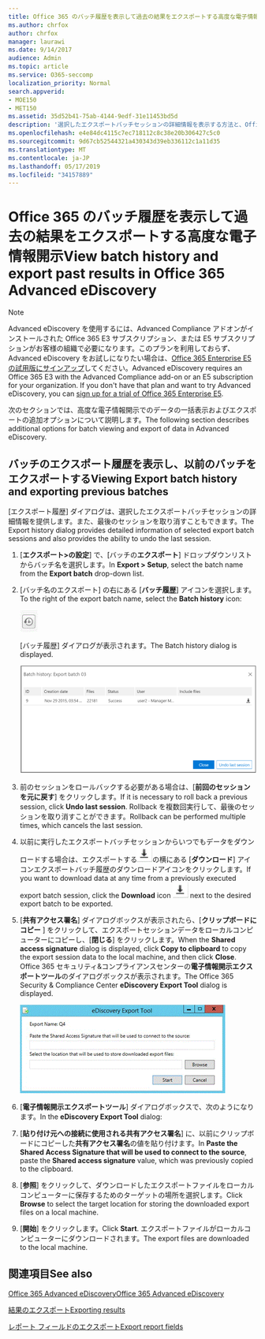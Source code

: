 ```yaml
---
title: Office 365 のバッチ履歴を表示して過去の結果をエクスポートする高度な電子情報開示
ms.author: chrfox
author: chrfox
manager: laurawi
ms.date: 9/14/2017
audience: Admin
ms.topic: article
ms.service: O365-seccomp
localization_priority: Normal
search.appverid:
- MOE150
- MET150
ms.assetid: 35d52b41-75ab-4144-9edf-31e11453bd5d
description: '選択したエクスポートバッチセッションの詳細情報を表示する方法と、Office 365 Advanced eDiscovery で最終エクスポートセッションを取り消す方法について説明します。  '
ms.openlocfilehash: e4e84dc4115c7ec718112c8c38e20b306427c5c0
ms.sourcegitcommit: 9d67cb52544321a430343d39eb336112c1a11d35
ms.translationtype: MT
ms.contentlocale: ja-JP
ms.lasthandoff: 05/17/2019
ms.locfileid: "34157889"
---
```

# <a name="view-batch-history-and-export-past-results-in-office-365-advanced-ediscovery"></a><span data-ttu-id="24754-103">Office 365 のバッチ履歴を表示して過去の結果をエクスポートする高度な電子情報開示</span><span class="sxs-lookup"><span data-stu-id="24754-103">View batch history and export past results in Office 365 Advanced eDiscovery</span></span>

> [!NOTE]
> <span data-ttu-id="24754-p101">Advanced eDiscovery を使用するには、Advanced Compliance アドオンがインストールされた Office 365 E3 サブスクリプション、または E5 サブスクリプションがお客様の組織で必要になります。このプランを利用しておらず、Advanced eDiscovery をお試しになりたい場合は、[Office 365 Enterprise E5 の試用版にサインアップ](https://go.microsoft.com/fwlink/p/?LinkID=698279)してください。</span><span class="sxs-lookup"><span data-stu-id="24754-p101">Advanced eDiscovery requires an Office 365 E3 with the Advanced Compliance add-on or an E5 subscription for your organization. If you don't have that plan and want to try Advanced eDiscovery, you can [sign up for a trial of Office 365 Enterprise E5](https://go.microsoft.com/fwlink/p/?LinkID=698279).</span></span> 
  
<span data-ttu-id="24754-106">次のセクションでは、高度な電子情報開示でのデータの一括表示およびエクスポートの追加オプションについて説明します。</span><span class="sxs-lookup"><span data-stu-id="24754-106">The following section describes additional options for batch viewing and export of data in Advanced eDiscovery.</span></span> 
  
## <a name="viewing-export-batch-history-and-exporting-previous-batches"></a><span data-ttu-id="24754-107">バッチのエクスポート履歴を表示し、以前のバッチをエクスポートする</span><span class="sxs-lookup"><span data-stu-id="24754-107">Viewing Export batch history and exporting previous batches</span></span>

<span data-ttu-id="24754-108">[エクスポート履歴] ダイアログは、選択したエクスポートバッチセッションの詳細情報を提供します。また、最後のセッションを取り消すこともできます。</span><span class="sxs-lookup"><span data-stu-id="24754-108">The Export history dialog provides detailed information of selected export batch sessions and also provides the ability to undo the last session.</span></span>
  
1. <span data-ttu-id="24754-109">[**エクスポート\>の設定**] で、[バッチの**エクスポート**] ドロップダウンリストからバッチ名を選択します。</span><span class="sxs-lookup"><span data-stu-id="24754-109">In **Export \> Setup**, select the batch name from the **Export batch** drop-down list.</span></span> 
    
2. <span data-ttu-id="24754-110">[バッチ名のエクスポート] の右にある [**バッチ履歴**] アイコンを選択します。</span><span class="sxs-lookup"><span data-stu-id="24754-110">To the right of the export batch name, select the **Batch history** icon:</span></span> 
    
    ![[バッチ履歴のエクスポート] アイコン](media/a14f6ef9-0c3c-4851-b65d-9380f2d8a38a.gif)
  
    <span data-ttu-id="24754-112">[バッチ履歴] ダイアログが表示されます。</span><span class="sxs-lookup"><span data-stu-id="24754-112">The Batch history dialog is displayed.</span></span>
    
    ![バッチ履歴のエクスポート](media/04c5b75c-348c-491d-b4fe-716659333890.png)
  
3. <span data-ttu-id="24754-114">前のセッションをロールバックする必要がある場合は、[**前回のセッションを元に戻す**] をクリックします。</span><span class="sxs-lookup"><span data-stu-id="24754-114">If it is necessary to roll back a previous session, click **Undo last session**.</span></span> <span data-ttu-id="24754-115">Rollback を複数回実行して、最後のセッションを取り消すことができます。</span><span class="sxs-lookup"><span data-stu-id="24754-115">Rollback can be performed multiple times, which cancels the last session.</span></span>
    
4. <span data-ttu-id="24754-116">以前に実行したエクスポートバッチセッションからいつでもデータをダウンロードする場合は、エクスポートする![必要のあるエクスポートバッチ](media/de69b920-a6ac-4ddb-b93e-e1cc5888e6c4.gif)の横にある [**ダウンロード**] アイコンエクスポートバッチ履歴のダウンロードアイコンをクリックします。</span><span class="sxs-lookup"><span data-stu-id="24754-116">If you want to download data at any time from a previously executed export batch session, click the **Download** icon ![Export batch history download icon](media/de69b920-a6ac-4ddb-b93e-e1cc5888e6c4.gif) next to the desired export batch to be exported.</span></span> 
    
5. <span data-ttu-id="24754-117">[**共有アクセス署名**] ダイアログボックスが表示されたら、[**クリップボードにコピー** ] をクリックして、エクスポートセッションデータをローカルコンピューターにコピーし、[**閉じる**] をクリックします。</span><span class="sxs-lookup"><span data-stu-id="24754-117">When the **Shared access signature** dialog is displayed, click **Copy to clipboard** to copy the export session data to the local machine, and then click **Close**.</span></span> <span data-ttu-id="24754-118">Office 365 セキュリティ&amp;コンプライアンスセンターの**電子情報開示エクスポートツール**のダイアログボックスが表示されます。</span><span class="sxs-lookup"><span data-stu-id="24754-118">The Office 365 Security &amp; Compliance Center **eDiscovery Export Tool** dialog is displayed.</span></span> 
    
    ![[電子情報開示のエクスポート] ダイアログボックス](media/01f79d2d-6da0-45e6-9c6f-ab12347572cb.gif)
  
6. <span data-ttu-id="24754-120">[**電子情報開示エクスポートツール**] ダイアログボックスで、次のようになります。</span><span class="sxs-lookup"><span data-stu-id="24754-120">In the **eDiscovery Export Tool** dialog:</span></span> 
    
1. <span data-ttu-id="24754-121">[**貼り付け元への接続に使用される共有アクセス署名**] に、以前にクリップボードにコピーした**共有アクセス署名**の値を貼り付けます。</span><span class="sxs-lookup"><span data-stu-id="24754-121">In **Paste the Shared Access Signature that will be used to connect to the source**, paste the **Shared access signature** value, which was previously copied to the clipboard.</span></span> 
    
2. <span data-ttu-id="24754-122">[**参照**] をクリックして、ダウンロードしたエクスポートファイルをローカルコンピューターに保存するためのターゲットの場所を選択します。</span><span class="sxs-lookup"><span data-stu-id="24754-122">Click **Browse** to select the target location for storing the downloaded export files on a local machine.</span></span> 
    
3. <span data-ttu-id="24754-123">[**開始**] をクリックします。</span><span class="sxs-lookup"><span data-stu-id="24754-123">Click **Start**.</span></span> <span data-ttu-id="24754-124">エクスポートファイルがローカルコンピューターにダウンロードされます。</span><span class="sxs-lookup"><span data-stu-id="24754-124">The export files are downloaded to the local machine.</span></span> 
    
## <a name="see-also"></a><span data-ttu-id="24754-125">関連項目</span><span class="sxs-lookup"><span data-stu-id="24754-125">See also</span></span>

[<span data-ttu-id="24754-126">Office 365 Advanced eDiscovery</span><span class="sxs-lookup"><span data-stu-id="24754-126">Office 365 Advanced eDiscovery</span></span>](office-365-advanced-ediscovery.md)
  
[<span data-ttu-id="24754-127">結果のエクスポート</span><span class="sxs-lookup"><span data-stu-id="24754-127">Exporting results </span></span>](export-results-in-advanced-ediscovery.md)

[<span data-ttu-id="24754-128">レポート フィールドのエクスポート</span><span class="sxs-lookup"><span data-stu-id="24754-128">Export report fields</span></span>](export-report-fields-in-advanced-ediscovery.md)

